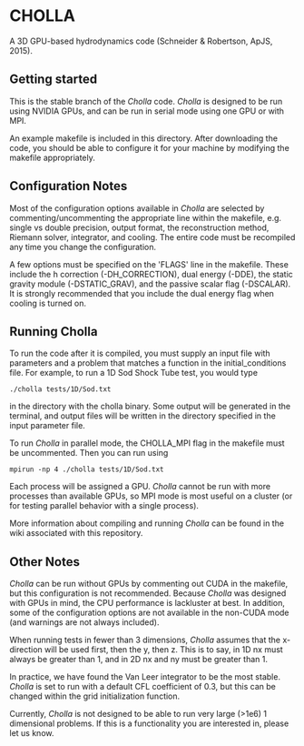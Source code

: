 CHOLLA
============
A 3D GPU-based hydrodynamics code (Schneider & Robertson, ApJS, 2015).

Getting started
----------------
This is the stable branch of the *Cholla* code. *Cholla* is designed to 
be run using NVIDIA GPUs, and can be run in serial mode using one GPU
or with MPI.

An example makefile is included in this directory. After downloading the code, you should
be able to configure it for your machine by modifying the makefile appropriately.


Configuration Notes
------------
Most of the configuration options available in *Cholla* are selected by commenting/uncommenting
the appropriate line within the makefile, e.g. single vs
double precision, output format, the reconstruction method, Riemann solver, integrator, 
and cooling. The entire code must be recompiled any time you change the configuration.

A few options must be specified on the 'FLAGS' line in the makefile. These include
the h correction (-DH_CORRECTION), dual energy (-DDE), the static gravity module (-DSTATIC_GRAV), 
and the passive scalar flag (-DSCALAR). It is strongly recommended that you include the dual energy
flag when cooling is turned on.


Running Cholla
--------------
To run the code after it is compiled, you must supply an input file with parameters and a problem that matches a function
in the initial_conditions file. For example, to run a 1D Sod Shock Tube test, you would type

```./cholla tests/1D/Sod.txt```

in the directory with the cholla binary. Some output will be generated in the terminal, and output files will be written in the directory specified in the input parameter file.

To run *Cholla* in parallel mode, the CHOLLA_MPI flag in the makefile must be uncommented. Then you can run
using

```mpirun -np 4 ./cholla tests/1D/Sod.txt```

Each process will be assigned a GPU. *Cholla* cannot be run with more processes than available GPUs,
so MPI mode is most useful on a cluster (or for testing parallel behavior with a single process).

More information about compiling and running *Cholla* can be found in the wiki associated with this repository.

Other Notes
--------------

*Cholla* can be run without GPUs by commenting out CUDA in the makefile, but this configuration is not recommended. Because *Cholla*
was designed with GPUs in mind, the CPU performance is lackluster at best. In addition, some 
of the configuration options are not available in the non-CUDA mode (and warnings are not always included).

When running tests in fewer than 3 dimensions, *Cholla* assumes that the x-direction will be used first, then
the y, then z. This is to say, in 1D nx must always be greater than 1, and in 2D nx and ny must be greater than 1.

In practice, we have found the Van Leer integrator to be the most stable. *Cholla* is set to run with a default CFL coefficient of 0.3, but this can be changed within the grid initialization function.

Currently, *Cholla* is not designed to be able to run very large (>1e6) 1 dimensional problems. If this is a functionality you are
interested in, please let us know.
